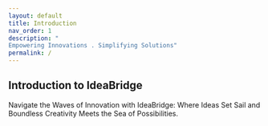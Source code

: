 ```yaml
---
layout: default
title: Introduction
nav_order: 1
description: "
Empowering Innovations . Simplifying Solutions"
permalink: /
---
```


## Introduction to IdeaBridge

Navigate the Waves of Innovation with IdeaBridge: Where Ideas Set Sail and Boundless Creativity Meets the Sea of Possibilities. 



